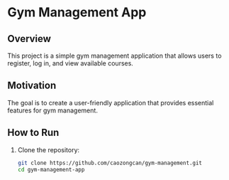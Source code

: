 # Gym Management App

## Overview
This project is a simple gym management application that allows users to register, log in, and view available courses.

## Motivation
The goal is to create a user-friendly application that provides essential features for gym management.

## How to Run
1. Clone the repository:
   ```bash  
   git clone https://github.com/caozongcan/gym-management.git  
   cd gym-management-app 